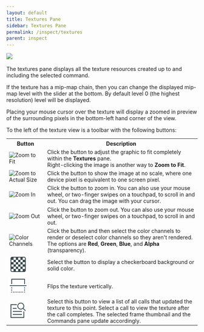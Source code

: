 ```yaml
---
layout: default
title: Textures Pane
sidebar: Textures Pane
permalink: /inspect/textures
parent: inspect
---
```


<img src="../images/textures-pane.png" width="558px"/>

The textures pane displays all the texture resources created up to and including the selected command.

If the texture has a mip-map chain, then you can change the displayed mip-map level with the slider at the bottom. By default level 0 (the highest resolution) level will be displayed.

Placing your mouse cursor over the texture will display a zoomed in preview of the surrounding pixels in the bottom-left hand corner of the view.

To the left of the texture view is a toolbar with the following buttons:

<table>
  <tbody>
    <tr>
      <th width="20%">Button</th>
      <th>Description</th>
    </tr>
    <tr>
      <td>
        <img class="toolbar-btn" src="https://raw.githubusercontent.com/google/gapid/master/gapic/res/icons/android/zoom_fit%402x.png" alt="Zoom to Fit"/>
      </td>
      <td>
        Click the button to adjust the graphic to fit completely within the <b>Textures</b> pane.
        <br/>Right-clicking the image is another way to <b>Zoom to Fit</b>.
      </td>
    </tr>
    <tr>
      <td>
        <img class="toolbar-btn" src="https://raw.githubusercontent.com/google/gapid/master/gapic/res/icons/android/zoom_actual%402x.png" alt="Zoom to Actual Size"/>
      </td>
      <td>Click the button to show the image at no scale, where one device pixel is equivalent to one screen pixel.</td>
    </tr>
    <tr>
      <td>
        <img class="toolbar-btn" src="https://raw.githubusercontent.com/google/gapid/master/gapic/res/icons/android/zoom_in%402x.png" alt="Zoom In"/>
      </td>
      <td>Click the button to zoom in. You can also use your mouse wheel, or two-finger swipes on a touchpad, to scroll in and out. You can drag the image with your cursor.</td>
    </tr>
    <tr>
      <td>
        <img class="toolbar-btn" src="https://raw.githubusercontent.com/google/gapid/master/gapic/res/icons/android/zoom_out%402x.png" alt="Zoom Out"/>
      </td>
      <td>Click the button to zoom out. You can also use your mouse wheel, or two-finger swipes on a touchpad, to scroll in and out.</td>
    </tr>
    <tr>
      <td>
        <img class="toolbar-btn" src="https://raw.githubusercontent.com/google/gapid/master/gapic/res/icons/gapid/color_channels%402x.png" alt="Color Channels"/>
      </td>
      <td>Click the button and then select the color channels to render or deselect color channels so they aren't rendered. The options are <b>Red</b>, <b>Green</b>, <b>Blue</b>, and <b>Alpha</b> (transparency).</td>
    </tr>
    <tr>
      <td>
        <img class="toolbar-btn" src="https://raw.githubusercontent.com/google/gapid/master/gapic/res/icons/gapid/transparency%402x.png" alt="Background"/>
      </td>
      <td>Select the button to display a checkerboard background or solid color.</td>
    </tr>
    <tr>
      <td>
        <img class="toolbar-btn" src="https://raw.githubusercontent.com/google/gapid/master/gapic/res/icons/gapid/flip_vertically%402x.png" alt="Flip Vertically"/>
      </td>
      <td>Flips the texture vertically.</td>
    </tr>
    <tr>
      <td>
        <img class="toolbar-btn" src="https://raw.githubusercontent.com/google/gapid/master/gapic/res/icons/gapid/jump%402x.png" alt="Accesses / Modifications"/>
      </td>
      <td>Select this button to view a list of all calls that updated the texture to this point. Select a call to view the texture after the call completes. The selected frame thumbnail and the Commands pane update accordingly.</td>
    </tr>
  </tbody>
</table>
